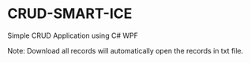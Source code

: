 # CRUD-SMART-ICE
Simple CRUD Application using C# WPF 

Note: Download all records will automatically open the records in txt file.
